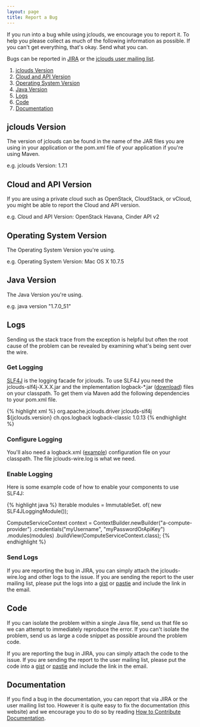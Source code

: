 ```yaml
---
layout: page
title: Report a Bug
---
```


If you run into a bug while using jclouds, we encourage you to report it. To help you please collect as much of the following information as possible. If you can't get everything, that's okay. Send what you can.

Bugs can be reported in [JIRA](https://issues.apache.org/jira/browse/JCLOUDS) or the [jclouds user mailing list](/documentation/community).

1. [jclouds Version](#jclouds-version)
1. [Cloud and API Version](#cloud-version)
1. [Operating System Version](#os-version)
1. [Java Version](#java-version)
1. [Logs](#logs)
1. [Code](#code)
1. [Documentation](#doc)

## <a id="jclouds-version"></a>jclouds Version

The version of jclouds can be found in the name of the JAR files you are using in your application or the pom.xml file of your application if you're using Maven.

e.g. jclouds Version: 1.7.1

## <a id="cloud-version"></a>Cloud and API Version

If you are using a private cloud such as OpenStack, CloudStack, or vCloud, you might be able to report the Cloud and API version.

e.g. Cloud and API Version: OpenStack Havana, Cinder API v2

## <a id="os-version"></a>Operating System Version

The Operating System Version you're using.

e.g. Operating System Version: Mac OS X 10.7.5

## <a id="java-version"></a>Java Version

The Java Version you're using.

e.g. java version "1.7.0_51"

## <a id="logs"></a>Logs

Sending us the stack trace from the exception is helpful but often the root cause of the problem can be revealed by examining what's being sent over the wire.

### Get Logging

[SLF4J](http://www.slf4j.org/) is the logging facade for jclouds. To use SLF4J you need the jclouds-slf4j-X.X.X.jar and the implementation logback-*.jar ([download](http://logback.qos.ch/download.html)) files on your classpath. To get them via Maven add the following dependencies to your pom.xml file.

{% highlight xml %}
<dependencies>
  <dependency>
    <groupId>org.apache.jclouds.driver</groupId>
    <artifactId>jclouds-slf4j</artifactId>
    <version>${jclouds.version}</version>
  </dependency>
  <dependency>
    <groupId>ch.qos.logback</groupId>
    <artifactId>logback-classic</artifactId>
    <version>1.0.13</version>
  </dependency>
</dependencies>
{% endhighlight %}

### Configure Logging

You'll also need a logback.xml ([example](https://github.com/jclouds/jclouds/blob/master/compute/src/test/resources/logback.xml)) configuration file on your classpath. The file jclouds-wire.log is what we need.

### Enable Logging

Here is some example code of how to enable your components to use SLF4J:

{% highlight java %}
Iterable<Module> modules = ImmutableSet.<Module> of(
    new SLF4JLoggingModule());

ComputeServiceContext context = ContextBuilder.newBuilder("a-compute-provider")
    .credentials("myUsername", "myPasswordOrApiKey")
    .modules(modules)
    .buildView(ComputeServiceContext.class);
{% endhighlight %}

### Send Logs

If you are reporting the bug in JIRA, you can simply attach the jclouds-wire.log and other logs to the issue. If you are sending the report to the user mailing list, please put the logs into a [gist](https://gist.github.com/) or [pastie](http://pastie.org/) and include the link in the email.

## <a id="code"></a>Code

If you can isolate the problem within a single Java file, send us that file so we can attempt to immediately reproduce the error. If you can't isolate the problem, send us as large a code snippet as possible around the problem code. 

If you are reporting the bug in JIRA, you can simply attach the code to the issue. If you are sending the report to the user mailing list, please put the code into a [gist](https://gist.github.com/) or [pastie](http://pastie.org/) and include the link in the email.

## <a id="doc"></a>Documentation

If you find a bug in the documentation, you can report that via JIRA or the user mailing list too. However it is quite easy to fix the documentation (this website) and we encourage you to do so by reading [How to Contribute Documentation](https://wiki.apache.org/jclouds/How%20to%20Contribute%20Documentation).
